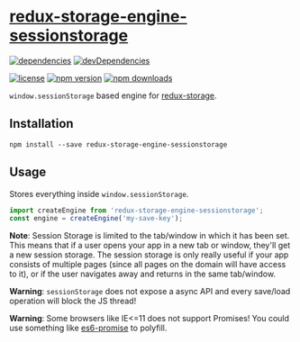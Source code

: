 # [redux-storage-engine-sessionstorage][]

[![dependencies](https://david-dm.org/bmatcuk/redux-storage-engine-sessionstorage.svg)](https://david-dm.org/bmatcuk/redux-storage-engine-sessionstorage)
[![devDependencies](https://david-dm.org/bmatcuk/redux-storage-engine-sessionstorage/dev-status.svg)](https://david-dm.org/bmatcuk/redux-storage-engine-sessionstorage#info=devDependencies)

[![license](https://img.shields.io/npm/l/redux-storage-engine-sessionstorage.svg?style=flat-square)](https://www.npmjs.com/package/redux-storage-engine-sessionstorage)
[![npm version](https://img.shields.io/npm/v/redux-storage-engine-sessionstorage.svg?style=flat-square)](https://www.npmjs.com/package/redux-storage-engine-sessionstorage)
[![npm downloads](https://img.shields.io/npm/dm/redux-storage-engine-sessionstorage.svg?style=flat-square)](https://www.npmjs.com/package/redux-storage-engine-sessionstorage)

`window.sessionStorage` based engine for [redux-storage][].

## Installation

    npm install --save redux-storage-engine-sessionstorage

## Usage

Stores everything inside `window.sessionStorage`.

```js
import createEngine from 'redux-storage-engine-sessionstorage';
const engine = createEngine('my-save-key');
```

**Note**: Session Storage is limited to the tab/window in which it has been set.
This means that if a user opens your app in a new tab or window, they'll get a
new session storage. The session storage is only really useful if your app
consists of multiple pages (since all pages on the domain will have access to
it), or if the user navigates away and returns in the same tab/window.

**Warning**: `sessionStorage` does not expose a async API and every save/load
operation will block the JS thread!

**Warning**: Some browsers like IE<=11 does not support Promises! You could
use something like [es6-promise][] to polyfill.

  [redux-storage]: https://github.com/michaelcontento/redux-storage
  [redux-storage-engine-sessionstorage]: https://github.com/bmatcuk/redux-storage-engine-sessionstorage
  [es6-promise]: https://github.com/stefanpenner/es6-promise

